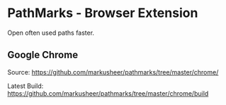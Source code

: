 # PathMarks - Browser Extension

Open often used paths faster.

## Google Chrome

Source: https://github.com/markusheer/pathmarks/tree/master/chrome/

Latest Build: https://github.com/markusheer/pathmarks/tree/master/chrome/build